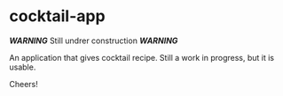 # cocktail-app

***WARNING*** Still undrer construction ***WARNING***

An application that gives cocktail recipe. Still a work in progress, but it is usable.

Cheers!
